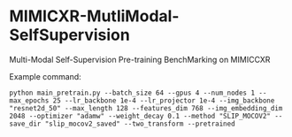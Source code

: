 # MIMICXR-MutliModal-SelfSupervision
Multi-Modal Self-Supervision Pre-training BenchMarking on MIMICCXR

Example command:
```
python main_pretrain.py --batch_size 64 --gpus 4 --num_nodes 1 --max_epochs 25 --lr_backbone 1e-4 --lr_projector 1e-4 --img_backbone "resnet2d_50" --max_length 128 --features_dim 768 --img_embedding_dim 2048 --optimizer "adamw" --weight_decay 0.1 --method "SLIP_MOCOV2" --save_dir "slip_mocov2_saved" --two_transform --pretrained
```
